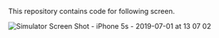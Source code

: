 
This repository contains code for following screen.

![Simulator Screen Shot - iPhone 5s - 2019-07-01 at 13 07 02](https://user-images.githubusercontent.com/27955299/60418698-39322a00-9c01-11e9-9427-a1546e2b8770.png)
